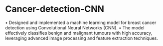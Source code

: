 # Cancer-detection-CNN
• Designed and implemented a machine learning model for breast cancer detection using Convolutional Neural Networks (CNN).  • The model effectively classifies benign and malignant tumours with high accuracy, leveraging advanced image processing and  feature extraction techniques. 
